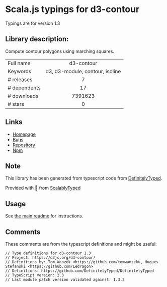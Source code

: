 
# Scala.js typings for d3-contour

Typings are for version 1.3

 ## Library description:
Compute contour polygons using marching squares.

|                    |                 |
| ------------------ | :-------------: |
| Full name          | d3-contour |
| Keywords           | d3, d3-module, contour, isoline |
| # releases         | 7 |
| # dependents       | 17 |
| # downloads        | 7391623 |
| # stars            | 0 |

## Links
- [Homepage](https://d3js.org/d3-contour/)
- [Bugs](https://github.com/d3/d3-contour/issues)
- [Repository](https://github.com/d3/d3-contour)
- [Npm](https://www.npmjs.com/package/d3-contour)
    


## Note
This library has been generated from typescript code from [DefinitelyTyped](https://definitelytyped.org).

Provided with :purple_heart: from [ScalablyTyped](https://github.com/oyvindberg/ScalablyTyped)

## Usage
See [the main readme](../../readme.md) for instructions.

## Comments

These comments are from the typescript definitions and might be useful:
```
// Type definitions for d3-contour 1.3
// Project: https://d3js.org/d3-contour/
// Definitions by: Tom Wanzek <https://github.com/tomwanzek>, Hugues Stefanski <https://github.com/Ledragon>
// Definitions: https://github.com/DefinitelyTyped/DefinitelyTyped
// TypeScript Version: 2.3
// Last module patch version validated against: 1.3.2

```

